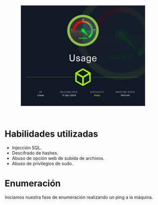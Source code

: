 <p align="center">
    <img src="imagenes/Usage.png" alt="Usage" width="400"  />
</p>

<br>

# Habilidades utilizadas
- Injección SQL.
- Descifrado de hashes.
- Abuso de opción web de subida de archivos.
- Abuso de privilegios de sudo.

# Enumeración
Iniciamos nuestra fase de enumeración realizando un ping a la máquina. 



